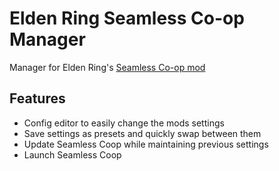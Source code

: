 # Elden Ring Seamless Co-op Manager
Manager for Elden Ring's [Seamless Co-op mod](https://www.nexusmods.com/eldenring/mods/510)

## Features
* Config editor to easily change the mods settings
* Save settings as presets and quickly swap between them
* Update Seamless Coop while maintaining previous settings
* Launch Seamless Coop
